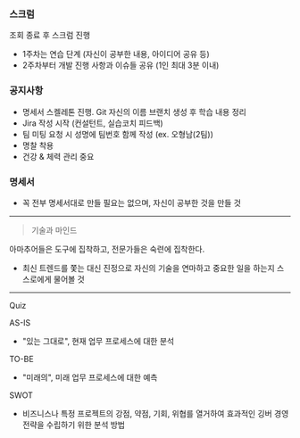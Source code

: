 ### 스크럼
조회 종료 후 스크럼 진행

- 1주차는 연습 단계 (자신이 공부한 내용, 아이디어 공유 등)
- 2주차부터 개발 진행 사항과 이슈들 공유 (1인 최대 3분 이내)


### 공지사항
- 명세서 스켈레톤 진행. Git 자신의 이름 브랜치 생성 후 학습 내용 정리  
- Jira 작성 시작 (컨설턴트, 실습코치 피드백)  
- 팀 미팅 요청 시 성명에 팀번호 함께 작성 (ex. 오형남(2팀))  
- 명찰 착용
- 건강 & 체력 관리 중요  


### 명세서  
- 꼭 전부 명세서대로 만들 필요는 없으며, 자신이 공부한 것을 만들 것  

 <hr>  

 > 기술과 마인드  

아마추어들은 도구에 집착하고, 전문가들은 숙련에 집착한다.  
  - 최신 트렌드를 쫓는 대신 진정으로 자신의 기술을 연마하고 중요한 일을 하는지 스스로에게 물어볼 것  

<hr>  

Quiz

AS-IS  
- "있는 그대로", 현재 업무 프로세스에 대한 분석  

TO-BE  
- "미래의", 미래 업무 프로세스에 대한 예측  

SWOT
- 비즈니스나 특정 프로젝트의 강점, 약점, 기회, 위협를 열거하여 효과적인 깅버 경영전략을 수립하기 위한 분석 방법  

